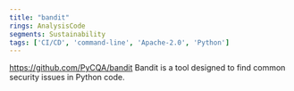 ```yaml
---
title: "bandit"
rings: AnalysisCode
segments: Sustainability
tags: ['CI/CD', 'command-line', 'Apache-2.0', 'Python']
---
```

https://github.com/PyCQA/bandit
Bandit is a tool designed to find common security issues in Python code.
